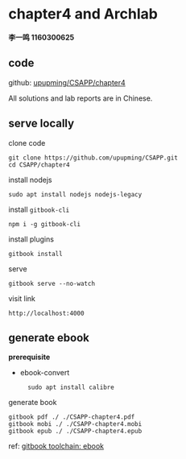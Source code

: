# chapter4 and Archlab

**李一鸣	1160300625**

## code

github: [upupming/CSAPP/chapter4](https://github.com/upupming/CSAPP/tree/master/chapter4)

All solutions and lab reports are in Chinese.

## serve locally

clone code

	git clone https://github.com/upupming/CSAPP.git
	cd CSAPP/chapter4

install nodejs

	sudo apt install nodejs nodejs-legacy

install `gitbook-cli`

	npm i -g gitbook-cli

install plugins

	gitbook install

serve

	gitbook serve --no-watch

visit link

	http://localhost:4000

## generate ebook

**prerequisite**

- ebook-convert

		sudo apt install calibre

generate book

	gitbook pdf ./ ./CSAPP-chapter4.pdf
	gitbook mobi ./ ./CSAPP-chapter4.mobi
	gitbook epub ./ ./CSAPP-chapter4.epub


ref: [gitbook toolchain: ebook](https://toolchain.gitbook.com/ebook.html)


